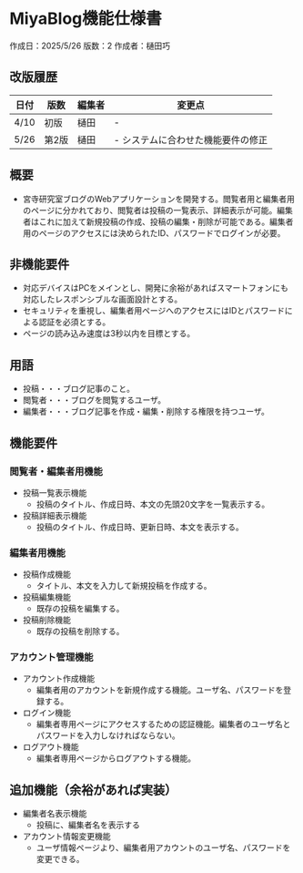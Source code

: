 # MiyaBlog機能仕様書

作成日：2025/5/26
版数：2
作成者：樋田巧

## 改版履歴

|日付|版数|編集者|変更点|
|-|-|-|-|
|4/10|初版|樋田|- |
|5/26|第2版|樋田|- システムに合わせた機能要件の修正|

## 概要

- 宮寺研究室ブログのWebアプリケーションを開発する。閲覧者用と編集者用のページに分かれており、閲覧者は投稿の一覧表示、詳細表示が可能。編集者はこれに加えて新規投稿の作成、投稿の編集・削除が可能である。編集者用のページのアクセスには決められたID、パスワードでログインが必要。

## 非機能要件

- 対応デバイスはPCをメインとし、開発に余裕があればスマートフォンにも対応したレスポンシブルな画面設計とする。
- セキュリティを重視し、編集者用ページへのアクセスにはIDとパスワードによる認証を必須とする。
- ページの読み込み速度は3秒以内を目標とする。

## 用語

- 投稿・・・ブログ記事のこと。
- 閲覧者・・・ブログを閲覧するユーザ。
- 編集者・・・ブログ記事を作成・編集・削除する権限を持つユーザ。

## 機能要件

### 閲覧者・編集者用機能

- 投稿一覧表示機能
  - 投稿のタイトル、作成日時、本文の先頭20文字を一覧表示する。
- 投稿詳細表示機能
  - 投稿のタイトル、作成日時、更新日時、本文を表示する。

### 編集者用機能

- 投稿作成機能
  - タイトル、本文を入力して新規投稿を作成する。
- 投稿編集機能
  - 既存の投稿を編集する。
- 投稿削除機能
  - 既存の投稿を削除する。

### アカウント管理機能

- アカウント作成機能
  - 編集者用のアカウントを新規作成する機能。ユーザ名、パスワードを登録する。
- ログイン機能
  - 編集者専用ページにアクセスするための認証機能。編集者のユーザ名とパスワードを入力しなければならない。
- ログアウト機能
  - 編集者専用ページからログアウトする機能。

## 追加機能（余裕があれば実装）

- 編集者名表示機能
  - 投稿に、編集者名を表示する
- アカウント情報変更機能
  - ユーザ情報ページより、編集者用アカウントのユーザ名、パスワードを変更できる。
